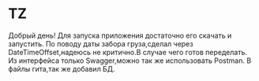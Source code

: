 # TZ
Добрый день!
Для запуска приложения достаточно его скачать и запустить.
По поводу даты забора груза,сделал через DateTimeOffset,надеюсь не критично.В случае чего готов переделать.
Из интерфейса только Swagger,можно так же использовать Postman.
В файлы гита,так же добавил БД.
